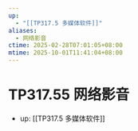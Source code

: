 ```yaml
---
up:
  - "[[TP317.5 多媒体软件]]"
aliases:
  - 网络影音
ctime: 2025-02-28T07:01:05+08:00
mtime: 2025-10-01T11:41:04+08:00
---
```


# TP317.55 网络影音

- up: [[TP317.5 多媒体软件]]
